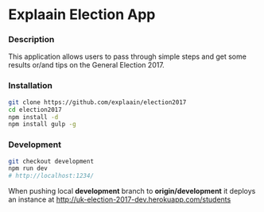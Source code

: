 # Explaain Election App

### Description

This application allows users to pass through simple steps and get some results or/and tips on the General Election 2017.

### Installation

```sh
git clone https://github.com/explaain/election2017
cd election2017
npm install -d
npm install gulp -g
```

### Development

```sh
git checkout development
npm run dev
# http://localhost:1234/
```
When pushing local **development** branch to **origin/development** it deploys an instance at http://uk-election-2017-dev.herokuapp.com/students
